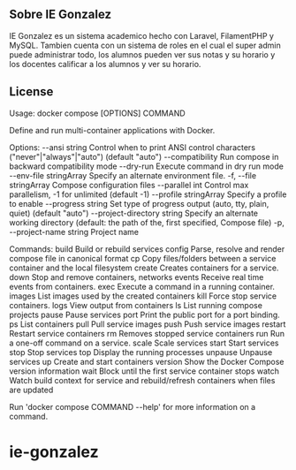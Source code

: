 ## Sobre IE Gonzalez

IE Gonzalez es un sistema academico hecho con Laravel, FilamentPHP y MySQL. Tambien cuenta con un sistema de roles en el cual el super admin puede administrar todo, los alumnos pueden ver sus notas y su horario y los docentes calificar a los alumnos y ver su horario.

## License

Usage:  docker compose [OPTIONS] COMMAND

Define and run multi-container applications with Docker.

Options:
      --ansi string                Control when to print ANSI control characters ("never"|"always"|"auto")
                                   (default "auto")
      --compatibility              Run compose in backward compatibility mode
      --dry-run                    Execute command in dry run mode
      --env-file stringArray       Specify an alternate environment file.
  -f, --file stringArray           Compose configuration files
      --parallel int               Control max parallelism, -1 for unlimited (default -1)
      --profile stringArray        Specify a profile to enable
      --progress string            Set type of progress output (auto, tty, plain, quiet) (default "auto")
      --project-directory string   Specify an alternate working directory
                                   (default: the path of the, first specified, Compose file)
  -p, --project-name string        Project name

Commands:
  build       Build or rebuild services
  config      Parse, resolve and render compose file in canonical format
  cp          Copy files/folders between a service container and the local filesystem
  create      Creates containers for a service.
  down        Stop and remove containers, networks
  events      Receive real time events from containers.
  exec        Execute a command in a running container.
  images      List images used by the created containers
  kill        Force stop service containers.
  logs        View output from containers
  ls          List running compose projects
  pause       Pause services
  port        Print the public port for a port binding.
  ps          List containers
  pull        Pull service images
  push        Push service images
  restart     Restart service containers
  rm          Removes stopped service containers
  run         Run a one-off command on a service.
  scale       Scale services 
  start       Start services
  stop        Stop services
  top         Display the running processes
  unpause     Unpause services
  up          Create and start containers
  version     Show the Docker Compose version information
  wait        Block until the first service container stops
  watch       Watch build context for service and rebuild/refresh containers when files are updated

Run 'docker compose COMMAND --help' for more information on a command.
# ie-gonzalez
